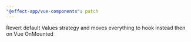 ```yaml
---
"@effect-app/vue-components": patch
---
```


Revert default Values strategy and moves everything to hook instead then on Vue OnMounted
